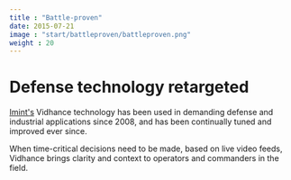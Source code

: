 ```yaml
---
title : "Battle-proven"
date: 2015-07-21
image : "start/battleproven/battleproven.png"
weight : 20
---
```

# Defense technology retargeted

[Imint's](http://www.imint.se) Vidhance technology has been used in demanding defense and industrial applications since 2008, and has been continually tuned and improved ever since.

When time-critical decisions need to be made, based on live video feeds, Vidhance brings clarity and context to operators and commanders in the field.
